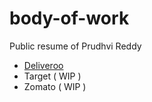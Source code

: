 # body-of-work

Public resume of Prudhvi Reddy 

- [Deliveroo](https://github.com/prudhvir3ddy/body-of-work/blob/main/Deliveroo/readme.md)
- Target ( WIP )
- Zomato ( WIP )
